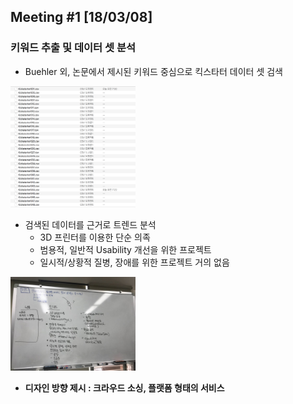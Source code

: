 ## Meeting #1 [18/03/08]
### 키워드 추출 및 데이터 셋 분석

- Buehler 외, 논문에서 제시된 키워드 중심으로 킥스타터 데이터 셋 검색

<img src="/img/2.png" style="width: 200px;">

- 검색된 데이터를 근거로 트렌드 분석
  - 3D 프린터를 이용한 단순 의족
  - 범용적, 일반적 Usability 개선을 위한 프로젝트
  - 일시적/상황적 질병, 장애를 위한 프로젝트 거의 없음

<img src="/img/1.jpeg" style="width: 200px;">

- **디자인 방향 제시 : 크라우드 소싱, 플랫폼 형태의 서비스**

